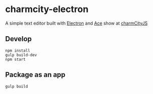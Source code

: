 # charmcity-electron

A simple text editor built with [Electron](https://github.com/atom/electron) and [Ace](https://github.com/ajaxorg/ace)
show at [charmCityJS](http://charmcityjs.com)

## Develop

    npm install
    gulp build-dev
    npm start

## Package as an app

    gulp build
